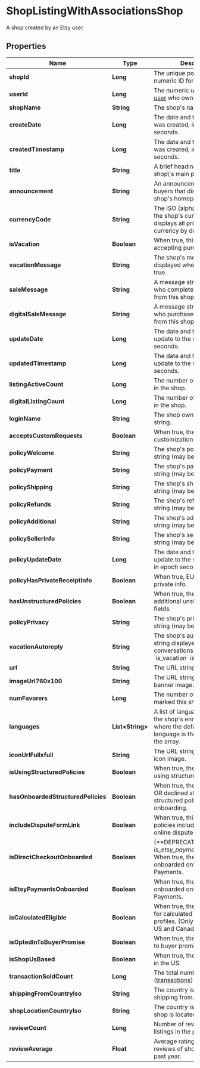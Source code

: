 

# ShopListingWithAssociationsShop

A shop created by an Etsy user.

## Properties

| Name | Type | Description | Notes |
|------------ | ------------- | ------------- | -------------|
|**shopId** | **Long** | The unique positive non-zero numeric ID for an Etsy Shop. |  [optional] |
|**userId** | **Long** | The numeric user ID of the [user](/documentation/reference#tag/User) who owns this shop. |  [optional] |
|**shopName** | **String** | The shop&#39;s name string. |  [optional] |
|**createDate** | **Long** | The date and time this shop was created, in epoch seconds. |  [optional] |
|**createdTimestamp** | **Long** | The date and time this shop was created, in epoch seconds. |  [optional] |
|**title** | **String** | A brief heading string for the shop\\&#39;s main page. |  [optional] |
|**announcement** | **String** | An announcement string to buyers that displays on the shop&#39;s homepage. |  [optional] |
|**currencyCode** | **String** | The ISO (alphabetic) code for the shop&#39;s currency. The shop displays all prices in this currency by default. |  [optional] |
|**isVacation** | **Boolean** | When true, this shop is not accepting purchases. |  [optional] |
|**vacationMessage** | **String** | The shop&#39;s message string displayed when &#x60;is_vacation&#x60; is true. |  [optional] |
|**saleMessage** | **String** | A message string sent to users who complete a purchase from this shop. |  [optional] |
|**digitalSaleMessage** | **String** | A message string sent to users who purchase a digital item from this shop. |  [optional] |
|**updateDate** | **Long** | The date and time of the last update to the shop, in epoch seconds. |  [optional] |
|**updatedTimestamp** | **Long** | The date and time of the last update to the shop, in epoch seconds. |  [optional] |
|**listingActiveCount** | **Long** | The number of active listings in the shop. |  [optional] |
|**digitalListingCount** | **Long** | The number of digital listings in the shop. |  [optional] |
|**loginName** | **String** | The shop owner\\&#39;s login name string. |  [optional] |
|**acceptsCustomRequests** | **Boolean** | When true, the shop accepts customization requests. |  [optional] |
|**policyWelcome** | **String** | The shop&#39;s policy welcome string (may be blank). |  [optional] |
|**policyPayment** | **String** | The shop&#39;s payment policy string (may be blank). |  [optional] |
|**policyShipping** | **String** | The shop&#39;s shipping policy string (may be blank). |  [optional] |
|**policyRefunds** | **String** | The shop&#39;s refund policy string (may be blank). |  [optional] |
|**policyAdditional** | **String** | The shop&#39;s additional policies string (may be blank). |  [optional] |
|**policySellerInfo** | **String** | The shop&#39;s seller information string (may be blank). |  [optional] |
|**policyUpdateDate** | **Long** | The date and time of the last update to the shop&#39;s policies, in epoch seconds. |  [optional] |
|**policyHasPrivateReceiptInfo** | **Boolean** | When true, EU receipts display private info. |  [optional] |
|**hasUnstructuredPolicies** | **Boolean** | When true, the shop displays additional unstructured policy fields. |  [optional] |
|**policyPrivacy** | **String** | The shop&#39;s privacy policy string (may be blank). |  [optional] |
|**vacationAutoreply** | **String** | The shop&#39;s automatic reply string displayed in new conversations when &#x60;is_vacation&#x60; is true. |  [optional] |
|**url** | **String** | The URL string for this shop. |  [optional] |
|**imageUrl760x100** | **String** | The URL string for this shop&#39;s banner image. |  [optional] |
|**numFavorers** | **Long** | The number of users who marked this shop a favorite. |  [optional] |
|**languages** | **List&lt;String&gt;** | A list of language strings for the shop&#39;s enrolled languages where the default shop language is the first element in the array. |  [optional] |
|**iconUrlFullxfull** | **String** | The URL string for this shop&#39;s icon image. |  [optional] |
|**isUsingStructuredPolicies** | **Boolean** | When true, the shop accepted using structured policies. |  [optional] |
|**hasOnboardedStructuredPolicies** | **Boolean** | When true, the shop accepted OR declined after viewing structured policies onboarding. |  [optional] |
|**includeDisputeFormLink** | **Boolean** | When true, this shop\\&#39;s policies include a link to an EU online dispute form. |  [optional] |
|**isDirectCheckoutOnboarded** | **Boolean** | (**DEPRECATED: Replaced by _is_etsy_payments_onboarded_.) When true, the shop has onboarded onto Etsy Payments. |  [optional] |
|**isEtsyPaymentsOnboarded** | **Boolean** | When true, the shop has onboarded onto Etsy Payments. |  [optional] |
|**isCalculatedEligible** | **Boolean** | When true, the shop is eligible for calculated shipping profiles. (Only available in the US and Canada) |  [optional] |
|**isOptedInToBuyerPromise** | **Boolean** | When true, the shop opted in to buyer promise. |  [optional] |
|**isShopUsBased** | **Boolean** | When true, the shop is based in the US. |  [optional] |
|**transactionSoldCount** | **Long** | The total number of sales ([transactions](/documentation/reference#tag/Shop-Receipt-Transactions)) for this shop. |  [optional] |
|**shippingFromCountryIso** | **String** | The country iso the shop is shipping from. |  [optional] |
|**shopLocationCountryIso** | **String** | The country iso where the shop is located. |  [optional] |
|**reviewCount** | **Long** | Number of reviews of shop listings in the past year. |  [optional] |
|**reviewAverage** | **Float** | Average rating based on reviews of shop listings in the past year. |  [optional] |



